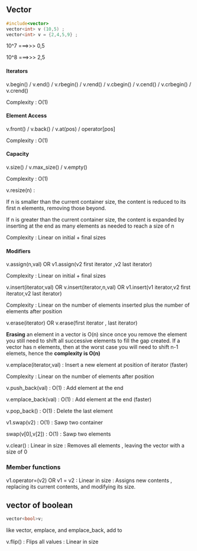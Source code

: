 ## Vector

```cpp
#include<vector>
vector<int> v (10,5) ;
vector<int> v = {2,4,5,9} ;
```
10^7 ===>>> 0,5

10^8 ===>>> 2,5

#### Iterators 

v.begin() / v.end() / v.rbegin() / v.rend() / v.cbegin() / v.cend()  / v.crbegin()  / v.crend()    

Complexity : O(1)

#### Element Access 

v.front() / v.back() / v.at(pos) / operator[pos] 

Complexity : O(1)

#### Capacity 

v.size() / v.max_size() / v.empty()    

Complexity : O(1)

v.resize(n) : 

If n is smaller than the current container size, the content is reduced to its first n elements, removing those beyond.
   
If n is greater than the current container size, the content is expanded by inserting at the end as many elements as needed to reach a size of n
   
Complexity : Linear on initial + final sizes

#### Modifiers 


v.assign(n,val) OR v1.assign(v2 first iterator ,v2 last iterator)

Complexity : Linear on initial + final sizes



v.insert(iterator,val) OR v.insert(iterator,n,val) OR v1.insert(v1 iterator,v2 first iterator,v2 last iterator)

Complexity : Linear on the number of elements inserted plus the number of elements after position



v.erase(iterator) OR v.erase(first iterator , last iterator)

**Erasing** an element in a vector is O(n) since once you remove the element you still need to shift all successive elements to fill the gap created. 
If a vector has n elements, then at the worst case you will need to shift n-1 elemets, hence the **complexity is O(n)**


v.emplace(iterator,val) : Insert a new element at position of iterator (faster)

Complexity : Linear on the number of elements after position


v.push_back(val) : O(1) : Add element at the end 


v.emplace_back(val) : O(1) : Add element at the end   (faster)



v.pop_back() : O(1) : Delete the last element 



v1.swap(v2) : O(1) : Sawp two container


swap(v[0],v[2]) : O(1) : Sawp two elements



v.clear() : Linear in size : Removes all elements , leaving the vector with a size of 0

### Member functions 

v1.operator=(v2) OR v1 = v2 : Linear in size : Assigns new contents , replacing its current contents, and modifying its size. 

## vector of boolean

```cpp
vector<bool>v;
```
like vector, emplace, and emplace_back, add to

v.flip() : Flips all values : Linear in size 
